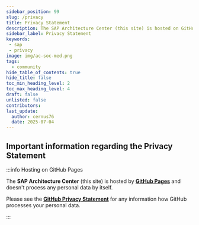 ```yaml
---
sidebar_position: 99
slug: /privacy
title: Privacy Statement
description: The SAP Architecture Center (this site) is hosted on GitHub Pages and doesn't process any personal data by itself.
sidebar_label: Privacy Statement
keywords:
 - sap
 - privacy
image: img/ac-soc-med.png
tags:
  - community
hide_table_of_contents: true
hide_title: false
toc_min_heading_level: 2
toc_max_heading_level: 4
draft: false
unlisted: false
contributors:
last_update:
  author: cernus76
  date: 2025-07-04
---
```



## Important information regarding the Privacy Statement

:::info Hosting on GitHub Pages

The **SAP Architecture Center** (this site) is hosted by **[GitHub Pages](https://pages.github.com/)** and doesn't process any personal data by itself.

Please see the **[GitHub Privacy Statement](https://docs.github.com/en/github/site-policy/github-privacy-statement)** for any information how GitHub processes your personal data.

:::